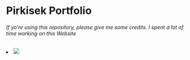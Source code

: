 <h1>Pirkisek Portfolio</h1>

<h6 style="color=red">If yo're using this repository, please give me some credits. I spent a lot of time working on this Website</h6>
<li>
<img src="https://64.media.tumblr.com/ea058a5f456e61c383b6a8633ef24482/d68c4089c817f5f5-a2/s400x600/ef5df22727b7bd8ef5adcbf07514398bc69a3761.jpg">
